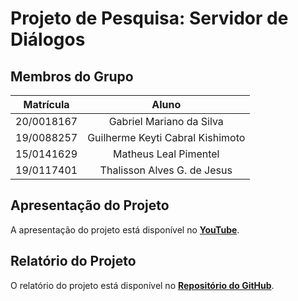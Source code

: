 # Projeto de Pesquisa: Servidor de Diálogos

## Membros do Grupo

| **Matrícula** | **Aluno** |
| :--: | :--: |
| 20/0018167  |  Gabriel Mariano da Silva |
| 19/0088257  |  Guilherme Keyti Cabral Kishimoto |
| 15/0141629 | Matheus Leal Pimentel |
| 19/0117401 | Thalisson Alves G. de Jesus |

## Apresentação do Projeto

A apresentação do projeto está disponível no [**YouTube**](www.google.com).

## Relatório do Projeto

O relatório do projeto está disponível no [**Repositório do GitHub**](/docs/).
